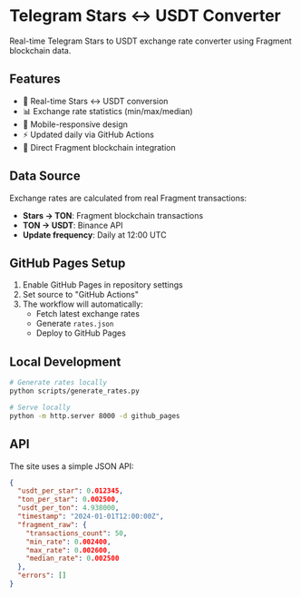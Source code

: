 # Telegram Stars ↔ USDT Converter

Real-time Telegram Stars to USDT exchange rate converter using Fragment blockchain data.

## Features

- 🔄 Real-time Stars ↔ USDT conversion
- 📊 Exchange rate statistics (min/max/median)
- 📱 Mobile-responsive design
- ⚡ Updated daily via GitHub Actions
- 🔗 Direct Fragment blockchain integration

## Data Source

Exchange rates are calculated from real Fragment transactions:
- **Stars → TON**: Fragment blockchain transactions
- **TON → USDT**: Binance API
- **Update frequency**: Daily at 12:00 UTC

## GitHub Pages Setup

1. Enable GitHub Pages in repository settings
2. Set source to "GitHub Actions"
3. The workflow will automatically:
   - Fetch latest exchange rates
   - Generate `rates.json`
   - Deploy to GitHub Pages

## Local Development

```bash
# Generate rates locally
python scripts/generate_rates.py

# Serve locally
python -m http.server 8000 -d github_pages
```

## API

The site uses a simple JSON API:

```json
{
  "usdt_per_star": 0.012345,
  "ton_per_star": 0.002500,
  "usdt_per_ton": 4.938000,
  "timestamp": "2024-01-01T12:00:00Z",
  "fragment_raw": {
    "transactions_count": 50,
    "min_rate": 0.002400,
    "max_rate": 0.002600,
    "median_rate": 0.002500
  },
  "errors": []
}
```